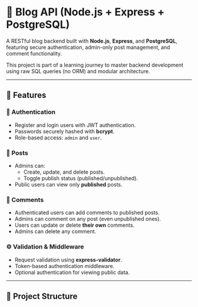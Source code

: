 # 📝 Blog API (Node.js + Express + PostgreSQL)

A RESTful blog backend built with **Node.js**, **Express**, and **PostgreSQL**, featuring secure authentication, admin-only post management, and comment functionality.  

This project is part of a learning journey to master backend development using raw SQL queries (no ORM) and modular architecture.

---

## 🚀 Features

### 👤 Authentication
- Register and login users with JWT authentication.
- Passwords securely hashed with **bcrypt**.
- Role-based access: `admin` and `user`.

### 📰 Posts
- Admins can:
  - Create, update, and delete posts.
  - Toggle publish status (published/unpublished).
- Public users can view only **published** posts.

### 💬 Comments
- Authenticated users can add comments to published posts.
- Admins can comment on any post (even unpublished ones).
- Users can update or delete **their own** comments.
- Admins can delete any comment.

### ⚙️ Validation & Middleware
- Request validation using **express-validator**.
- Token-based authentication middleware.
- Optional authentication for viewing public data.

---

## 🧱 Project Structure

